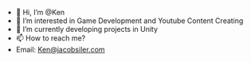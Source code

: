 - 👋 Hi, I’m @Ken
- 👀 I’m interested in Game Development and Youtube Content Creating
- 🌱 I’m currently developing projects in Unity
- 📫 How to reach me? 
- Email: Ken@jacobsiler.com

<!---
KenYZShao/KenYZShao is a ✨ special ✨ repository because its `README.md` (this file) appears on your GitHub profile.
You can click the Preview link to take a look at your changes.
--->
